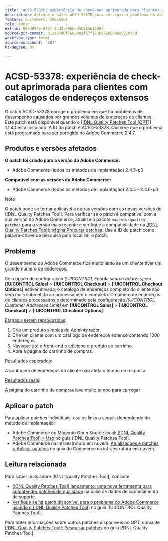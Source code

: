 ```yaml
---
title: 'ACSD-53378: experiência de check-out aprimorada para clientes com catálogos de endereços extensos'
description: Aplique o patch ACSD-53378 para corrigir o problema do Adobe Commerce em que há problemas de desempenho causados por grandes volumes de endereços de clientes.
feature: Customers, Checkout
role: Admin
exl-id: 699d09fe-872f-44d3-88bb-b5b585e15067
source-git-commit: 011a6f46f76029eaf67f172b576e58dac9710a3d
workflow-type: tm+mt
source-wordcount: '383'
ht-degree: 0%

---
```


# ACSD-53378: experiência de check-out aprimorada para clientes com catálogos de endereços extensos

O patch ACSD-53378 corrige o problema em que há problemas de desempenho causados por grandes volumes de endereços de clientes. Este patch está disponível quando o [[!DNL Quality Patches Tool (QPT)]](https://experienceleague.adobe.com/en/docs/commerce-operations/tools/quality-patches-tool/quality-patches-tool-to-self-serve-quality-patches) 1.1.40 está instalado. A ID do patch é ACSD-53378. Observe que o problema está programado para ser corrigido no Adobe Commerce 2.4.7.

## Produtos e versões afetados

**O patch foi criado para a versão do Adobe Commerce:**

* Adobe Commerce (todos os métodos de implantação) 2.4.5-p3

**Compatível com as versões do Adobe Commerce:**

* Adobe Commerce (todos os métodos de implantação) 2.4.5 - 2.4.6-p3

>[!NOTE]
>
>O patch pode se tornar aplicável a outras versões com as novas versões do [!DNL Quality Patches Tool]. Para verificar se o patch é compatível com a sua versão do Adobe Commerce, atualize o pacote `magento/quality-patches` para a versão mais recente e verifique a compatibilidade na [[!DNL Quality Patches Tool]: página Procurar patches](https://experienceleague.adobe.com/tools/commerce-quality-patches/index.html). Use a ID do patch como palavra-chave de pesquisa para localizar o patch.

## Problema

O desempenho do Adobe Commerce fica muito lento se um cliente tiver um grande número de endereços.

Se a opção de configuração *[!UICONTROL Enable search address]* em **[!UICONTROL Sales]** > **[!UICONTROL Checkout]** > **[!UICONTROL Checkout Options]** estiver ativada, o catálogo de endereços completo do cliente não será mais submetido ao processamento completo. O número de endereços de clientes processados é determinado pela configuração *[!UICONTROL Customer Addresses Limit]* em **[!UICONTROL Sales]** > **[!UICONTROL Checkout]** > **[!UICONTROL Checkout Options]**.

<u>Etapas a serem reproduzidas</u>:

1. Crie um produto simples do Administrador.
1. Crie um cliente com um catálogo de endereços extenso contendo 1000 endereços.
1. Navegue até o front-end e adicione o produto ao carrinho.
1. Abra a página do carrinho de compras.

<u>Resultados esperados</u>:

A contagem de endereços do cliente não afeta o tempo de resposta.

<u>Resultados reais</u>:

A página do carrinho de compras leva muito tempo para carregar.

## Aplicar o patch

Para aplicar patches individuais, use os links a seguir, dependendo do método de implantação:

* Adobe Commerce ou Magento Open Source local: [[!DNL Quality Patches Tool] > Uso](/help/tools/quality-patches-tool/usage.md) no guia [!DNL Quality Patches Tool].
* Adobe Commerce na infraestrutura em nuvem: [Atualizações e patches > Aplicar patches](https://experienceleague.adobe.com/docs/commerce-cloud-service/user-guide/develop/upgrade/apply-patches.html) no guia do Commerce na infraestrutura em nuvem.

## Leitura relacionada

Para saber mais sobre [!DNL Quality Patches Tool], consulte:

* [[!DNL Quality Patches Tool] lançamento: uma nova ferramenta para autoatender patches de qualidade](https://experienceleague.adobe.com/en/docs/commerce-operations/tools/quality-patches-tool/quality-patches-tool-to-self-serve-quality-patches) na base de dados de conhecimento de suporte.
* [Verifique se há patch disponível para o problema do Adobe Commerce usando o  [!DNL Quality Patches Tool]](/help/tools/quality-patches-tool/patches-available-in-qpt/check-patch-for-magento-issue-with-magento-quality-patches.md) no guia [!UICONTROL Quality Patches Tool].


Para obter informações sobre outros patches disponíveis no QPT, consulte [[!DNL Quality Patches Tool]: Pesquisar patches](https://experienceleague.adobe.com/tools/commerce-quality-patches/index.html) no guia [!DNL Quality Patches Tool].
